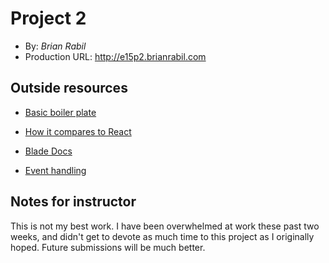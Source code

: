 # Project 2
+ By: *Brian Rabil*
+ Production URL: <http://e15p2.brianrabil.com>

## Outside resources

- [Basic boiler plate](https://www.codecheef.org/article/creating-dynamic-html-form-using-laravel-blade-components)

- [How it compares to React](https://www.codecheef.org/article/create-and-use-reusable-laravel-component-like-vue-react-js)

- [Blade Docs](https://laravel.com/docs/9.x/blade)

- [Event handling](https://tailwindcss.com/docs/hover-focus-and-other-states)

## Notes for instructor

This is not my best work. I have been overwhelmed at work these past two weeks, and didn't get to devote as much time to this project as I originally hoped. Future submissions will be much better.